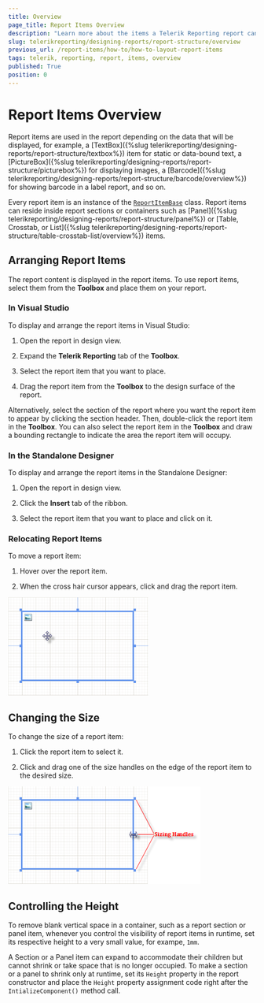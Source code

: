 ```yaml
---
title: Overview
page_title: Report Items Overview
description: "Learn more about the items a Telerik Reporting report can contain."
slug: telerikreporting/designing-reports/report-structure/overview
previous_url: /report-items/how-to/how-to-layout-report-items
tags: telerik, reporting, report, items, overview
published: True
position: 0
---
```


# Report Items Overview

Report items are used in the report depending on the data that will be displayed, for example, a [TextBox]({%slug telerikreporting/designing-reports/report-structure/textbox%}) item for static or data-bound text, a [PictureBox]({%slug telerikreporting/designing-reports/report-structure/picturebox%}) for displaying images, a [Barcode]({%slug telerikreporting/designing-reports/report-structure/barcode/overview%}) for showing barcode in a label report, and so on. 

Every report item is an instance of the [`ReportItemBase`](/reporting/api/Telerik.Reporting.ReportItemBase) class. Report items can reside inside report sections or containers such as [Panel]({%slug telerikreporting/designing-reports/report-structure/panel%}) or [Table, Crosstab, or List]({%slug telerikreporting/designing-reports/report-structure/table-crosstab-list/overview%}) items. 

## Arranging Report Items

The report content is displayed in the report items. To use report items, select them from the **Toolbox** and place them on your report.

### In Visual Studio

To display and arrange the report items in Visual Studio: 

1. Open the report in design view. 

1. Expand the __Telerik Reporting__ tab of the **Toolbox**. 

1. Select the report item that you want to place. 

1. Drag the report item from the **Toolbox** to the design surface of the report. 

  Alternatively, select the section of the report where you want the report item to appear by clicking the section header. Then, double-click the report item in the **Toolbox**. You can also select the report item in the **Toolbox** and draw a bounding rectangle to indicate the area the report item will occupy. 

### In the Standalone Designer

To display and arrange the report items in the Standalone Designer:

1. Open the report in design view. 

1. Click the __Insert__ tab of the ribbon. 

1. Select the report item that you want to place and click on it. 
  
### Relocating Report Items

To move a report item: 

1. Hover over the report item. 

1. When the cross hair cursor appears, click and drag the report item.

![](images/ReportDesign002.png)

## Changing the Size 

To change the size of a report item: 

1. Click the report item to select it.

1. Click and drag one of the size handles on the edge of the report item to the desired size. 

![](images/ReportDesign003.png)

## Controlling the Height

To remove blank vertical space in a container, such as a report section or panel item, whenever you control the visibility of report items in runtime, set its respective height to a very small value, for exampe, `1mm`. 

A Section or a Panel item can expand to accommodate their children but cannot shrink or take space that is no longer occupied. To make a section or a panel to shrink only at runtime, set its `Height` property in the report constructor and place the `Height` property assignment code right after the `IntializeComponent()` method call. 
